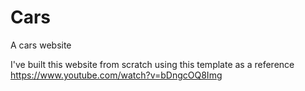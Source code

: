 # Cars
A cars website

I've built this website from scratch using this template as a reference https://www.youtube.com/watch?v=bDngcOQ8Img 

